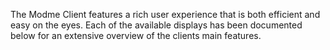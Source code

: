 The Modme Client features a rich user experience that is both efficient and easy on the eyes. Each of the available displays has been documented below for an extensive overview of the clients main features.